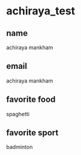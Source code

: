 # achiraya_test
## name
achiraya mankham
## email
achiraya mankham
## favorite food
spaghetti
## favorite sport
badminton